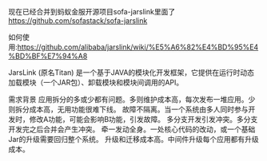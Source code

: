 现在已经合并到蚂蚁金服开源项目sofa-jarslink里面了
https://github.com/sofastack/sofa-jarslink


如何使用:https://github.com/alibaba/jarslink/wiki/%E5%A6%82%E4%BD%95%E4%BD%BF%E7%94%A8

JarsLink (原名Titan) 是一个基于JAVA的模块化开发框架，它提供在运行时动态加载模块（一个JAR包）、卸载模块和模块间调用的API。

需求背景
应用拆分的多或少都有问题。多则维护成本高，每次发布一堆应用。少则拆分成本高，无用功能很难下线。
故障不隔离。当一个系统由多人同时参与开发时，修改A功能，可能会影响B功能，引发故障。
多分支开发引发冲突。多分支开发完之后合并会产生冲突。
牵一发动全身。一处核心代码的改动，或一个基础Jar的升级需要回归整个系统。
升级和迁移成本高。中间件升级每个应用都有升级成本。




